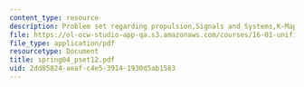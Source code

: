 ```yaml
---
content_type: resource
description: Problem set regarding propulsion,Signals and Systems,K-Maps.
file: https://ol-ocw-studio-app-qa.s3.amazonaws.com/courses/16-01-unified-engineering-i-ii-iii-iv-fall-2005-spring-2006/2dd85824aeafc4e539141930d5ab1583_spring04_pset12.pdf
file_type: application/pdf
resourcetype: Document
title: spring04_pset12.pdf
uid: 2dd85824-aeaf-c4e5-3914-1930d5ab1583
---
```

